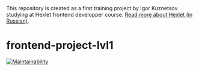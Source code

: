 ##

This repository is created as a first training project by Igor Kuznetsov studying at Hexlet frontend developper course. [Read more about Hexlet (in Russian)](https://ru.hexlet.io/pages/about?utm_source=github&utm_medium=link&utm_campaign=nodejs-package).
##

# frontend-project-lvl1

[![Maintainability](https://api.codeclimate.com/v1/badges/a99a88d28ad37a79dbf6/maintainability)](https://codeclimate.com/github/codeclimate/codeclimate/maintainability)